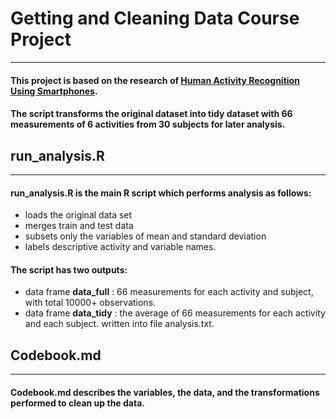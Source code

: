 # Getting and Cleaning Data Course Project
___

#### This project is based on the research of [Human Activity Recognition Using Smartphones](http://archive.ics.uci.edu/ml/datasets/Human+Activity+Recognition+Using+Smartphones).

#### The script transforms the original dataset into tidy dataset with 66 measurements of 6 activities from 30 subjects for later analysis.

## run_analysis.R
___

#### run_analysis.R is the main R script which performs analysis as follows:
- loads the original data set
- merges train and test data
- subsets only the variables of mean and standard deviation
- labels descriptive activity and variable names.

#### The script has two outputs:
- data frame **data_full** : 66 measurements for each activity and subject, with total 10000+ observations.
- data frame **data_tidy** : the average of 66 measurements for each activity and each subject. written into file analysis.txt.

## Codebook.md  
___
#### Codebook.md describes the variables, the data, and the transformations performed to clean up the data.
